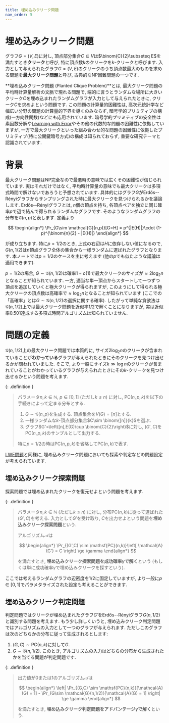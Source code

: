 ```yaml
---
title: 埋め込みクリーク問題
nav_order: 5
---
```

# 埋め込みクリーク問題

グラフ$G=(V,E)$に対し, 頂点部分集合$C\subseteq V$は$\binom{C}{2}\subseteq E$を満たすとき**クリーク**と呼び, 特に頂点数$k$のクリークを$k$-クリークと呼びます.
入力として与えられたグラフ$G=(V,E)$のクリークのうち頂点数最大のものを求める問題を**最大クリーク問題**と呼び, 古典的なNP困難問題の一つです.

**埋め込みクリーク問題 (Planted Clique Problem)**とは, 最大クリーク問題の平均時計算量解析の文脈で現れる問題で, 端的に言うとランダムな場所に大きいクリーク$C$を埋め込まれたランダムグラフが入力として与えられたときに, クリーク$C$を求めよという問題です.
この問題の計算量的困難性は, 高次元統計学など幅広い分野の問題の計算量的下界を導くのみならず, 暗号学的プリミティブの構成(一方向性関数)などにも応用されています.
暗号学的プリミティブの安全性は素因数分解や[Learning with Error](../Learning%20with%20Error/)やその他の代数的な問題の困難性に依拠していますが,
一方で最大クリークといった組み合わせ的な問題の困難性に依拠したプリミティブ(特に公開鍵暗号方式)の構成は知られておらず, 重要な研究テーマと認識されています.

# 背景

最大クリーク問題はNP完全なので最悪時の意味では広くその困難性が信じられています.
実はそれだけではなく, 平均時計算量の意味でも最大クリークは多項式時間で解けないであろうと予想されています.
具体的にはグラフ$G$がErdős--Rényiグラフからサンプリングされた時に最大クリークを見つけられるかを議論します.
Erdős--Rényiグラフとは, $n$個の頂点を持ち, 各頂点ペアを独立に同じ確率$p$で辺で結んで得られるランダムなグラフです.
そのようなランダムグラフの分布を$\mathcal{G}(n,p)$と表します.
定義より

$$
  \begin{align*}
    \Pr_{G\sim \mathcal{G}(n,p)}[G=H] = p^{|E(H)|}\cdot (1-p)^{\binom{n}{2} - |E(H)|}
  \end{align*}
$$

が成り立ちます. 特に$p=1/2$のとき, 上式の右辺は$H$に依存しない値になるので, $G(n,1/2)$は$n$頂点グラフ全体の集合から一様ランダムに選ばれたグラフとなります.
本ノートでは$p=1/2$のケースを主に考えます (他の$p$でも似たような議論は適用できます).

$p=1/2$の場合, $G\sim \mathcal{G}(n,1/2)$は確率$1-o(1)$で最大クリークのサイズが$\approx 2\log_2 n$となることが知られています.
一方, 適当な単一頂点からスタートして一つずつ頂点を追加していくと極大クリークが得られますが,
このようにして得られる極大クリークの頂点数は高確率で$\approx \log_2 n$となることが知られています (ここでの「高確率」とは$G\sim \mathcal{G}(n,1/2)$の選択に関する確率).
したがって単純な貪欲法は$\mathcal{G}(n,1/2)$上では最大クリーク問題を近似率$1/2$で解くことになりますが, 実は近似率$0.501$達成する多項式時間アルゴリズムは知られていません.

# 問題の定義
$\mathcal{G}(n,1/2)$上の最大クリーク問題では本質的に, サイズ$2\log_2 n$のクリークが含まれていることが**わかっている**グラフが与えられたときにそのクリークを見つけ出せるかが問われていました.
そこで, より一般にサイズ$k \gg \log n$のクリークが含まれていることがわかっているグラフが与えられたときにその$k$-クリークを見つけ出せるかという問題を考えます.

{: .definition }
> パラメータ$n,k\in \mathbb{N}$, $p\in [0,1]$ (ただし$k\le n$) に対し, 
> $\mathsf{PC}(n,p,k)$を以下の手続きによって定まる分布とする.
> 1. $G \sim \mathcal{G}(n,p)$を生成する. 頂点集合を$V(G)=[n]$とする.
> 2. 一様ランダムな$k$-頂点部分集合$C\sim \binom{[n]}{k}$を選ぶ.
> 3. グラフ$G'=\left([n],E(G)\cup \binom{C}{2}\right)$に対し, $(G',C)$を$\mathsf{PC}(n,p,k)$のサンプルとして出力する.
>
> 特に$p=1/2$の時は$\mathsf{PC}(n,p,k)$を省略して$\mathsf{PC}(n,k)$で表す.

[LWE問題](../Learning%20with%20Error/)と同様に, 埋め込みクリーク問題においても探索や判定などの問題設定が考えられています. 

## 埋め込みクリーク探索問題
探索問題では埋め込まれたクリークを復元せよという問題を考えます.

{: .definition }
> パラメータ$n,k\in \mathbb{N}$ (ただし$k\le n$) に対し, 分布$\mathsf{PC}(n,k)$に従って選ばれた$(G',C)$を考える. 入力として$G'$を受け取り, $C$を出力せよという問題を**埋め込みクリーク探索問題**という.
>
> アルゴリズム$\mathcal{A}$は
>
> $$
  \begin{align*}
    \Pr_{(G',C) \sim \mathsf{PC}(n,k)}\left[ \mathcal{A}(G') = C \right] \ge \gamma
  \end{align*}
> $$
>
> を満たすとき, **埋め込みクリーク探索問題を成功確率$\gamma$で解く**という (もしくは単に成功確率$\gamma$で埋め込みクリークを探すという).

ここでは考えるランダムグラフの辺密度を$1/2$に固定していますが, より一般に$p \in [0,1]$でパラメタライズされた設定も考えることができます.

## 埋め込みクリーク判定問題
判定問題ではクリークが埋め込まれたグラフ$G'$をErdős--Rényiグラフ$G(n,1/2)$と識別する問題を考えます.
もう少し詳しくいうと, 埋め込みクリーク判定問題ではアルゴリズムの入力として一つのグラフが与えられます.
ただしこのグラフは次のどちらかの分布に従って生成されるとします:
1. $(G,C) \sim \mathsf{PC}(n,k)$に対して$G$.
2. $G \sim \mathcal{G}(n,1/2)$.
このとき, アルゴリズムの入力はどちらの分布から生成されたかを当てる問題が判定問題です.

{: .definition }
> 出力値が0または1のアルゴリズム$\mathcal{A}$は
> 
> $$
  \begin{align*}
    \left| \Pr_{(G,C) \sim \mathsf{PC}(n,k)}[\mathcal{A}(G) = 1] - \Pr_{G\sim \mathcal{G}(n,1/2)}[\mathcal{A}(G) = 1]  \right| \ge \gamma
  \end{align*}
> $$
> 
> を満たすとき, **埋め込みクリーク判定問題をアドバンテージ$\gamma$で解く**という.
